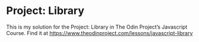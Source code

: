 # Project: Library

This is my solution for the Project: Library in The Odin Project’s Javascript Course. Find it at https://www.theodinproject.com/lessons/javascript-library
